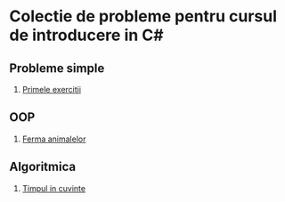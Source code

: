 # Colectie de probleme pentru cursul de introducere in C#

## Probleme simple
1. [Primele exercitii](probleme_simple/probleme_de_baza.md)

## OOP
1. [Ferma animalelor](Interfete%20si%20clase%20abstracte/FermaAnimalelor/)

## Algoritmica

1. [Timpul in cuvinte](/Algoritmi/Timpul%20in%20cuvinte.md)
